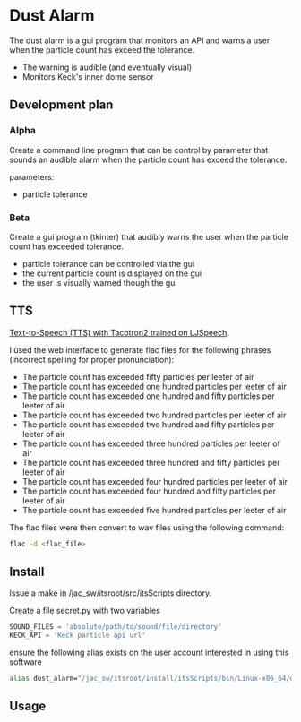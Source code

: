 # Dust Alarm

The dust alarm is a gui program that monitors an API and warns a user when the particle count has exceed the tolerance.

 - The warning is audible (and eventually visual)
 - Monitors Keck's inner dome sensor

## Development plan

### Alpha

Create a command line program that can be control by parameter that sounds an audible alarm when the particle count has exceed the tolerance.

parameters:

- particle tolerance

### Beta

Create a gui program (tkinter) that audibly warns the user when the particle count has exceeded tolerance.

- particle tolerance can be controlled via the gui 
- the current particle count is displayed on the gui
- the user is visually warned though the gui

## TTS

[Text-to-Speech (TTS) with Tacotron2 trained on LJSpeech](https://huggingface.co/speechbrain/tts-tacotron2-ljspeech?text=The+particle+count+has+exceeded+fifty+particles+per+leeter+of+air). 

I used the web interface to generate flac files for the following phrases (incorrect spelling for proper pronunciation):

- The particle count has exceeded fifty particles per leeter of air
- The particle count has exceeded one hundred particles per leeter of air
- The particle count has exceeded one hundred and fifty particles per leeter of air
- The particle count has exceeded two hundred particles per leeter of air
- The particle count has exceeded two hundred and fifty particles per leeter of air
- The particle count has exceeded three hundred particles per leeter of air
- The particle count has exceeded three hundred and fifty particles per leeter of air
- The particle count has exceeded four hundred particles per leeter of air
- The particle count has exceeded four hundred and fifty particles per leeter of air
- The particle count has exceeded five hundred particles per leeter of air

The flac files were then convert to wav files using the following command:

```bash
flac -d <flac_file>
```

## Install

Issue a make in /jac_sw/itsroot/src/itsScripts directory.

Create a file secret.py with two variables

```python
SOUND_FILES = 'absolute/path/to/sound/file/directory'
KECK_API = 'Keck particle api url'
```

ensure the following alias exists on the user account interested in using this software

```bash
alias dust_alarm="/jac_sw/itsroot/install/itsScripts/bin/Linux-x86_64/dust_alarm.py"
```

## Usage
